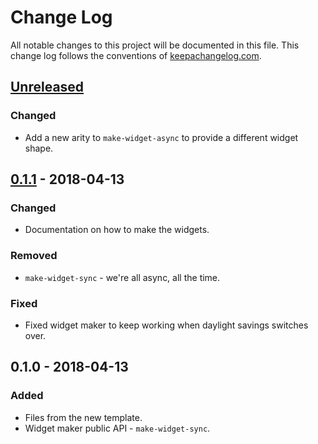 # Change Log
All notable changes to this project will be documented in this file. This change log follows the conventions of [keepachangelog.com](http://keepachangelog.com/).

## [Unreleased]
### Changed
- Add a new arity to `make-widget-async` to provide a different widget shape.

## [0.1.1] - 2018-04-13
### Changed
- Documentation on how to make the widgets.

### Removed
- `make-widget-sync` - we're all async, all the time.

### Fixed
- Fixed widget maker to keep working when daylight savings switches over.

## 0.1.0 - 2018-04-13
### Added
- Files from the new template.
- Widget maker public API - `make-widget-sync`.

[Unreleased]: https://github.com/your-name/laxam-clojure-tutorial-part2-spam-filter/compare/0.1.1...HEAD
[0.1.1]: https://github.com/your-name/laxam-clojure-tutorial-part2-spam-filter/compare/0.1.0...0.1.1
